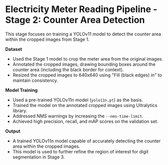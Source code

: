 # Electricity Meter Reading Pipeline - Stage 2: Counter Area Detection

This stage focuses on training a YOLOv11 model to detect the counter area within the cropped images from Stage 1.

**Dataset**

* Used the Stage 1 model to crop the meter area from the original images.
* Annotated the cropped images, drawing bounding boxes around the counter area (including the black border for context).
* Resized the cropped images to 640x640 using "Fill (black edges) in" to maintain consistency.

**Model Training**

* Used a pre-trained YOLOv11n model (`yolo11n.pt`) as the basis.
* Trained the model on the annotated cropped images using Ultralytics library.
* Addressed NMS warnings by increasing the `--nms-time-limit`.
* Achieved high precision, recall, and mAP scores on the validation set.

**Output**

* A trained YOLOv11n model capable of accurately detecting the counter area within the cropped images.
* This model is used to further refine the region of interest for digit segmentation in Stage 3.
